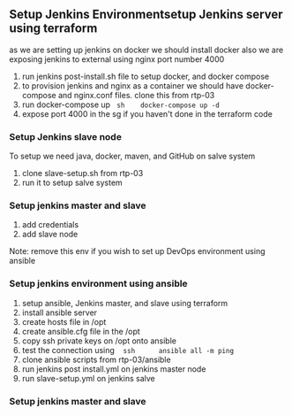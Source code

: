 ## Setup Jenkins Environmentsetup Jenkins server using terraform
as we are setting up jenkins on docker we should install docker also we are exposing jenkins to external using nginx port number 4000

1. run jenkins post-install.sh file to setup docker, and docker compose
2. to provision jenkins and nginx as a container we should have docker-compose and nginx.conf files. clone this from rtp-03
3. run docker-compose up
  ```sh
   docker-compose up -d
   ```
4. expose port 4000 in the sg if you haven't done in the terraform code

### Setup Jenkins slave node
To setup we need java, docker, maven, and GitHub on salve system
1. clone slave-setup.sh from rtp-03
2. run it to setup salve system

### Setup jenkins master and slave
1. add credentials
2. add slave node

Note: remove this env if you wish to set up DevOps environment using ansible
### Setup jenkins environment using ansible

1. setup ansible, Jenkins master, and slave using terraform
2. install ansible server
3. create hosts file in /opt
4. create ansible.cfg file in the /opt
5. copy ssh private keys on /opt onto ansible
6. test the connection using
   ```ssh
     ansible all -m ping
  ```
7. clone ansible scripts from rtp-03/ansible
8. run jenkins post install.yml on jenkins master node
9. run slave-setup.yml on jenkins salve

### Setup jenkins master and slave
